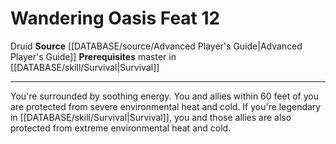 ﻿---
feat: Wandering Oasis
id: '1717'
level: '12'
name: Wandering Oasis
prerequisite: Master in [[DATABASE/skill/Survival|Survival]]
rarity: Common
source: '[[DATABASE/source/Advanced Player''s Guide|Advanced Player''s Guide]]'
trait:
- '[[DATABASE/trait/Druid|Druid]]'
type: Feat

---
# Wandering Oasis <span class="item-type">Feat 12</span>

<span class="item-trait">Druid</span>
**Source** [[DATABASE/source/Advanced Player's Guide|Advanced Player's Guide]] 
**Prerequisites** master in [[DATABASE/skill/Survival|Survival]]

---
You're surrounded by soothing energy. You and allies within 60 feet of you are protected from severe environmental heat and cold. If you're legendary in [[DATABASE/skill/Survival|Survival]], you and those allies are also protected from extreme environmental heat and cold.